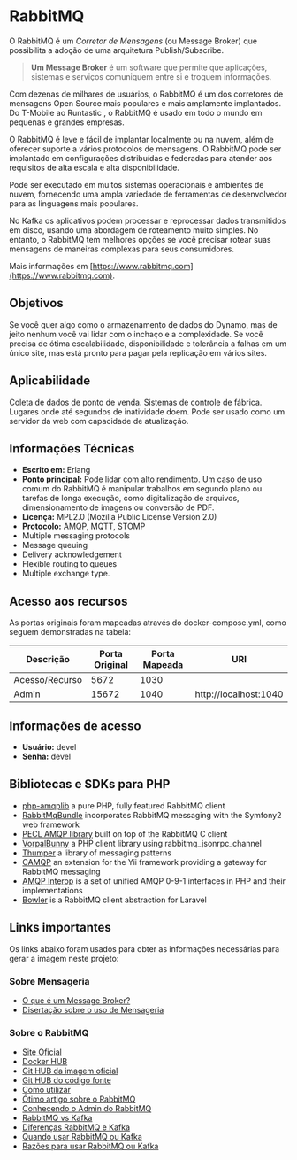 # RabbitMQ

O RabbitMQ é um *Corretor de Mensagens* (ou Message Broker) que possibilita a adoção de uma 
arquitetura Publish/Subscribe. 

> **Um Message Broker** é um software que permite que aplicações, sistemas e serviços comuniquem 
entre si e troquem informações.

Com dezenas de milhares de usuários, o RabbitMQ é um dos corretores de mensagens Open Source mais 
populares e mais amplamente implantados. Do T-Mobile ao Runtastic , o RabbitMQ é usado em todo o mundo 
em pequenas e grandes empresas.

O RabbitMQ é leve e fácil de implantar localmente ou na nuvem, além de oferecer suporte a vários 
protocolos de mensagens. O RabbitMQ pode ser implantado em configurações distribuídas e federadas 
para atender aos requisitos de alta escala e alta disponibilidade.

Pode ser executado em muitos sistemas operacionais e ambientes de nuvem, fornecendo uma ampla variedade 
de ferramentas de desenvolvedor para as linguagens mais populares.

No Kafka os aplicativos podem processar e reprocessar dados transmitidos em disco, usando uma abordagem 
de roteamento muito simples. No entanto, o RabbitMQ tem melhores opções se você precisar rotear suas 
mensagens de maneiras complexas para seus consumidores.

Mais informações em [https://www.rabbitmq.com](https://www.rabbitmq.com).

## Objetivos

Se você quer algo como o armazenamento de dados do Dynamo, mas de jeito nenhum você vai lidar com o 
inchaço e a complexidade. Se você precisa de ótima escalabilidade, disponibilidade e tolerância a 
falhas em um único site, mas está pronto para pagar pela replicação em vários sites.

## Aplicabilidade

Coleta de dados de ponto de venda. Sistemas de controle de fábrica. Lugares onde até segundos de 
inatividade doem. Pode ser usado como um servidor da web com capacidade de atualização.

## Informações Técnicas

- **Escrito em:** Erlang
- **Ponto principal:** Pode lidar com alto rendimento. Um caso de uso comum do RabbitMQ é manipular 
trabalhos em segundo plano ou tarefas de longa execução, como digitalização de arquivos, 
dimensionamento de imagens ou conversão de PDF.
- **Licença:** MPL2.0 (Mozilla Public License Version 2.0) 
- **Protocolo:** AMQP, MQTT, STOMP
- Multiple messaging protocols
- Message queuing
- Delivery acknowledgement
- Flexible routing to queues
- Multiple exchange type.

## Acesso aos recursos

As portas originais foram mapeadas através do docker-compose.yml, como seguem demonstradas na tabela:

| Descrição       | Porta Original | Porta Mapeada | URI                         |
| --------------- | -------------- | ------------- | --------------------------- |
|  Acesso/Recurso | 5672           | 1030          |                             |
|  Admin          | 15672          | 1040          | http://localhost:1040       |

## Informações de acesso

- **Usuário:** devel
- **Senha:** devel

## Bibliotecas e SDKs para PHP

- [php-amqplib](https://github.com/php-amqplib/php-amqplib) a pure PHP, fully featured RabbitMQ client
- [RabbitMqBundle](https://github.com/php-amqplib/rabbitmqbundle) incorporates RabbitMQ messaging with the Symfony2 web framework
- [PECL AMQP library](http://pecl.php.net/package/amqp) built on top of the RabbitMQ C client
- [VorpalBunny](https://github.com/myYearbook/VorpalBunny) a PHP client library using rabbitmq_jsonrpc_channel
- [Thumper](https://github.com/php-amqplib/Thumper) a library of messaging patterns
- [CAMQP](http://www.yiiframework.com/extension/amqp/) an extension for the Yii framework providing a gateway for RabbitMQ messaging
- [AMQP Interop](https://github.com/queue-interop/queue-interop#amqp-interop) is a set of unified AMQP 0-9-1 interfaces in PHP and their implementations
- [Bowler](https://github.com/Vinelab/bowler) is a RabbitMQ client abstraction for Laravel


## Links importantes

Os links abaixo foram usados para obter as informações necessárias para gerar a imagem neste projeto:

### Sobre Mensageria

- [O que é um Message Broker?](https://medium.com/@bookgrahms/o-que-%C3%A9-um-corretor-de-mensagens-message-broker-c9fbe219443b)
- [Disertação sobre o uso de Mensageria](https://www.ime.usp.br/~reverbel/students/master_theses/thadeu_de_russo_e_carmo.pdf)

### Sobre o RabbitMQ

- [Site Oficial](https://www.rabbitmq.com/)
- [Docker HUB](https://hub.docker.com/_/rabbitmq)
- [Git HUB da imagem oficial](https://github.com/docker-library/rabbitmq)
- [Git HUB do código fonte](https://github.com/rabbitmq?q=rabbitmq)
- [Como utilizar](https://blog.cedrotech.com/rabbitmq-o-que-e-e-como-utilizar/)
- [Ótimo artigo sobre o RabbitMQ](https://medium.com/dev-cave/rabbit-mq-parte-i-c15e5f89d94)
- [Conhecendo o Admin do RabbitMQ](https://medium.com/xp-inc/rabbitmq-com-docker-conhecendo-o-admin-cc81f3f6ac3b)
- [RabbitMQ vs Kafka](https://betterprogramming.pub/rabbitmq-vs-kafka-1ef22a041793)
- [Diferenças RabbitMQ e Kafka](https://betterprogramming.pub/rabbitmq-vs-kafka-1779b5b70c41)
- [Quando usar RabbitMQ ou Kafka](https://www.cloudamqp.com/blog/2019-12-12-when-to-use-rabbitmq-or-apache-kafka.html)
- [Razões para usar RabbitMQ ou Kafka](https://qastack.com.br/programming/42151544/is-there-any-reason-to-use-rabbitmq-over-kafka)

